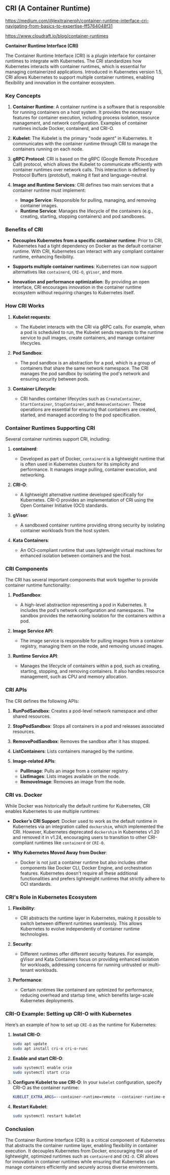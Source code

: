 ## CRI (A Container Runtime)

https://medium.com/@lexitrainerph/container-runtime-interface-cri-navigating-from-basics-to-expertise-ff5764048f31

https://www.cloudraft.io/blog/container-runtimes

**Container Runtime Interface (CRI)**

The Container Runtime Interface (CRI) is a plugin interface for container runtimes to integrate with Kubernetes. The CRI standardizes how Kubernetes interacts with container runtimes, which is essential for managing containerized applications. Introduced in Kubernetes version 1.5, CRI allows Kubernetes to support multiple container runtimes, enabling flexibility and innovation in the container ecosystem.

### Key Concepts

1. **Container Runtime**: 
   A container runtime is a software that is responsible for running containers on a host system. It provides the necessary features for container execution, including process isolation, resource management, and network configuration. Examples of container runtimes include Docker, containerd, and CRI-O.

2. **Kubelet**: 
   The Kubelet is the primary "node agent" in Kubernetes. It communicates with the container runtime through CRI to manage the containers running on each node.

3. **gRPC Protocol**: 
   CRI is based on the gRPC (Google Remote Procedure Call) protocol, which allows the Kubelet to communicate efficiently with container runtimes over network calls. This interaction is defined by Protocol Buffers (protobuf), making it fast and language-neutral.

4. **Image and Runtime Services**: 
   CRI defines two main services that a container runtime must implement:
   - **Image Service**: Responsible for pulling, managing, and removing container images.
   - **Runtime Service**: Manages the lifecycle of the containers (e.g., creating, starting, stopping containers) and pod sandboxes.

### Benefits of CRI

- **Decouples Kubernetes from a specific container runtime**: Prior to CRI, Kubernetes had a tight dependency on Docker as the default container runtime. With CRI, Kubernetes can interact with any compliant container runtime, enhancing flexibility.
  
- **Supports multiple container runtimes**: Kubernetes can now support alternatives like `containerd`, `CRI-O`, `gVisor`, and more.

- **Innovation and performance optimization**: By providing an open interface, CRI encourages innovation in the container runtime ecosystem without requiring changes to Kubernetes itself.

### How CRI Works

1. **Kubelet requests**:
   - The Kubelet interacts with the CRI via gRPC calls. For example, when a pod is scheduled to run, the Kubelet sends requests to the runtime service to pull images, create containers, and manage container lifecycles.

2. **Pod Sandbox**:
   - The pod sandbox is an abstraction for a pod, which is a group of containers that share the same network namespace. The CRI manages the pod sandbox by isolating the pod's network and ensuring security between pods.

3. **Container Lifecycle**:
   - CRI handles container lifecycles such as `CreateContainer`, `StartContainer`, `StopContainer`, and `RemoveContainer`. These operations are essential for ensuring that containers are created, started, and managed according to the pod specification.

### Container Runtimes Supporting CRI

Several container runtimes support CRI, including:

1. **containerd**: 
   - Developed as part of Docker, `containerd` is a lightweight runtime that is often used in Kubernetes clusters for its simplicity and performance. It manages image pulling, container execution, and networking.

2. **CRI-O**: 
   - A lightweight alternative runtime developed specifically for Kubernetes. CRI-O provides an implementation of CRI using the Open Container Initiative (OCI) standards.

3. **gVisor**: 
   - A sandboxed container runtime providing strong security by isolating container workloads from the host system.

4. **Kata Containers**: 
   - An OCI-compliant runtime that uses lightweight virtual machines for enhanced isolation between containers and the host.

### CRI Components

The CRI has several important components that work together to provide container runtime functionality:

1. **PodSandbox**: 
   - A high-level abstraction representing a pod in Kubernetes. It includes the pod's network configuration and namespaces. The sandbox provides the networking isolation for the containers within a pod.

2. **Image Service API**:
   - The image service is responsible for pulling images from a container registry, managing them on the node, and removing unused images.

3. **Runtime Service API**:
   - Manages the lifecycle of containers within a pod, such as creating, starting, stopping, and removing containers. It also handles resource management, such as CPU and memory allocation.

### CRI APIs

The CRI defines the following APIs:

1. **RunPodSandbox**: Creates a pod-level network namespace and other shared resources.
   
2. **StopPodSandbox**: Stops all containers in a pod and releases associated resources.
   
3. **RemovePodSandbox**: Removes the sandbox after it has stopped.
   
4. **ListContainers**: Lists containers managed by the runtime.

5. **Image-related APIs**:
   - **PullImage**: Pulls an image from a container registry.
   - **ListImages**: Lists images available on the node.
   - **RemoveImage**: Removes an image from the node.

### CRI vs. Docker

While Docker was historically the default runtime for Kubernetes, CRI enables Kubernetes to use multiple runtimes:

- **Docker’s CRI Support**: Docker used to work as the default runtime in Kubernetes via an integration called `dockershim`, which implemented the CRI. However, Kubernetes deprecated `dockershim` in Kubernetes v1.20 and removed it in v1.24, encouraging users to transition to other CRI-compliant runtimes like `containerd` or `CRI-O`.

- **Why Kubernetes Moved Away from Docker**:
   - Docker is not just a container runtime but also includes other components like Docker CLI, Docker Engine, and orchestration features. Kubernetes doesn't require all these additional functionalities and prefers lightweight runtimes that strictly adhere to OCI standards.

### CRI's Role in Kubernetes Ecosystem

1. **Flexibility**: 
   - CRI abstracts the runtime layer in Kubernetes, making it possible to switch between different runtimes seamlessly. This allows Kubernetes to evolve independently of container runtime technologies.

2. **Security**:
   - Different runtimes offer different security features. For example, gVisor and Kata Containers focus on providing enhanced isolation for workloads, addressing concerns for running untrusted or multi-tenant workloads.

3. **Performance**:
   - Certain runtimes like containerd are optimized for performance, reducing overhead and startup time, which benefits large-scale Kubernetes deployments.

### CRI-O Example: Setting up CRI-O with Kubernetes

Here’s an example of how to set up `CRI-O` as the runtime for Kubernetes:

1. **Install CRI-O**:
   ```bash
   sudo apt update
   sudo apt install cri-o cri-o-runc
   ```

2. **Enable and start CRI-O**:
   ```bash
   sudo systemctl enable crio
   sudo systemctl start crio
   ```

3. **Configure Kubelet to use CRI-O**:
   In your `kubelet` configuration, specify CRI-O as the container runtime:
   ```bash
   KUBELET_EXTRA_ARGS=--container-runtime=remote --container-runtime-endpoint=unix:///var/run/crio/crio.sock
   ```

4. **Restart Kubelet**:
   ```bash
   sudo systemctl restart kubelet
   ```

### Conclusion

The Container Runtime Interface (CRI) is a critical component of Kubernetes that abstracts the container runtime layer, enabling flexibility in container execution. It decouples Kubernetes from Docker, encouraging the use of lightweight, optimized runtimes such as `containerd` and `CRI-O`. CRI allows for innovation in container runtimes while ensuring that Kubernetes can manage containers efficiently and securely across diverse environments.
